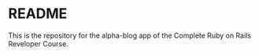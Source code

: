 # README

This is the repository for the alpha-blog app of the Complete Ruby on Rails Reveloper Course.
